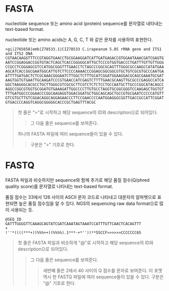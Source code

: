 # FASTA
nucleotide sequence 또는 amino acid (protein) sequence를 문자열로 내타내는 text-based format.

nucleotide 또는 amino acids는 A, G, C, T 와 같은 문자를 사용하여 표현한다.

```
>gi|2765658|emb|Z78533.1|CIZ78533 C.irapeanum 5.8S rRNA gene and ITS1 and ITS2 DNA
CGTAACAAGGTTTCCGTAGGTGAACCTGCGGAAGGATCATTGATGAGACCGTGGAATAAACGATCGAGTG
AATCCGGAGGACCGGTGTACTCAGCTCACCGGGGGCATTGCTCCCGTGGTGACCCTGATTTGTTGTTGGG
CCGCCTCGGGAGCGTCCATGGCGGGTTTGAACCTCTAGCCCGGCGCAGTTTGGGCGCCAAGCCATATGAA
AGCATCACCGGCGAATGGCATTGTCTTCCCCAAAACCCGGAGCGGCGGCGTGCTGTCGCGTGCCCAATGA
ATTTTGATGACTCTCGCAAACGGGAATCTTGGCTCTTTGCATCGGATGGAAGGACGCAGCGAAATGCGAT
AAGTGGTGTGAATTGCAAGATCCCGTGAACCATCGAGTCTTTTGAACGCAAGTTGCGCCCGAGGCCATCA
GGCTAAGGGCACGCCTGCTTGGGCGTCGCGCTTCGTCTCTCTCCTGCCAATGCTTGCCCGGCATACAGCC
AGGCCGGCGTGGTGCGGATGTGAAAGATTGGCCCCTTGTGCCTAGGTGCGGCGGGTCCAAGAGCTGGTGT
TTTGATGGCCCGGAACCCGGCAAGAGGTGGACGGATGCTGGCAGCAGCTGCCGTGCGAATCCCCCATGTT
GTCGTGCTTGTCGGACAGGCAGGAGAACCCTTCCGAACCCCAATGGAGGGCGGTTGACCGCCATTCGGAT
GTGACCCCAGGTCAGGCGGGGGCACCCGCTGAGTTTACGC
```
> 첫 줄은 ">"로 시작하고 해당 sequence의 ID와 description으로 되어있다.
>   > 그 다음 줄은 sequence를 보여준다.
>
> 하나의 FASTA 파일에 여러 sequence들이 있을 수 있다.
>   > 구분은 ">" 기호로 한다.

# FASTQ
FASTA 파일과 비슷하지만 sequence와 함께 추가로 해당 품질 점수(Q/phred quality score)를 문자열로 나타내는 text-based format.

품질 점수는 33에서 126 사이의 ASCII 문자 코드로 나타내고 대문자의 알파벳으로 표현되면 높은 품질 점수임을 알 수 있다.
NGS의 sequencing raw data format으로 많이 사용되는 듯.
```
@SEQ_ID
GATTTGGGGTTCAAAGCAGTATCGATCAAATAGTAAATCCATTTGTTCAACTCACAGTTT
+
!''*((((***+))%%%++)(%%%%).1***-+*''))**55CCF>>>>>>CCCCCCC65
```
> 첫 줄은 FASTA 파일과 비슷하게 "@"로 시작하고 해당 sequence의 ID와 description으로 되어있다.
>   > 그 다음 줄은 sequence를 보여준다.
>   >   > 세번째 줄은 2에서 40 사이의 Q 점수를 문자로 보여준다.
> 이 포맷 역시 한 FASTQ 파일에 여러 sequence들이 있을 수 있다.
>   > 구분은 "@" 기호로 한다.

